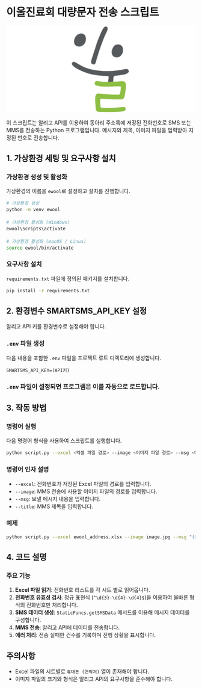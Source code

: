 
# 이울진료회 대량문자 전송 스크립트

<p align="center">
    <img src="ewoollogo.png" alt="E-Wool Logo" />
</p>


이 스크립트는 알리고 API를 이용하여 동아리 주소록에 저장된 전화번호로 SMS 또는 MMS를 전송하는 Python 프로그램입니다. 메시지와 제목, 이미지 파일을 입력받아 지정된 번호로 전송합니다.

## 1. 가상환경 세팅 및 요구사항 설치

### 가상환경 생성 및 활성화
가상환경의 이름을 `ewool`로 설정하고 설치를 진행합니다.

```bash
# 가상환경 생성
python -m venv ewool

# 가상환경 활성화 (Windows)
ewool\Scripts\activate

# 가상환경 활성화 (macOS / Linux)
source ewool/bin/activate
```

### 요구사항 설치
`requirements.txt` 파일에 정의된 패키지를 설치합니다.

```bash
pip install -r requirements.txt
```

## 2. 환경변수 SMARTSMS_API_KEY 설정

알리고 API 키를 환경변수로 설정해야 합니다.

### `.env` 파일 생성
다음 내용을 포함한 `.env` 파일을 프로젝트 루트 디렉토리에 생성합니다.

```
SMARTSMS_API_KEY=(API키)
```

### `.env` 파일이 설정되면 프로그램은 이를 자동으로 로드합니다.

## 3. 작동 방법

### 명령어 실행
다음 명령어 형식을 사용하여 스크립트를 실행합니다.

```bash
python script.py --excel <엑셀 파일 경로> --image <이미지 파일 경로> --msg <메시지 내용> --title <MMS 제목>
```

### 명령어 인자 설명
- `--excel`: 전화번호가 저장된 Excel 파일의 경로를 입력합니다.
- `--image`: MMS 전송에 사용할 이미지 파일의 경로를 입력합니다.
- `--msg`: 보낼 메시지 내용을 입력합니다.
- `--title`: MMS 제목을 입력합니다.

### 예제
```bash
python script.py --excel ewool_address.xlsx --image image.jpg --msg "(공지 내용)" --title "이울진료회 공지"
```

## 4. 코드 설명
### 주요 기능
1. **Excel 파일 읽기**: 전화번호 리스트를 각 시트 별로 읽어옵니다.
2. **전화번호 유효성 검사**: 정규 표현식 (`^\d{3}-\d{4}-\d{4}$`)을 이용하여 올바른 형식의 전화번호만 처리합니다.
3. **SMS 데이터 생성**: `StaticFuncs.getSMSData` 메서드를 이용해 메시지 데이터를 구성합니다.
4. **MMS 전송**: 알리고 API에 데이터를 전송합니다.
5. **에러 처리**: 전송 실패한 건수를 기록하며 진행 상황을 표시합니다.

## 주의사항
- Excel 파일의 시트별로 `휴대폰 (연락처)` 열이 존재해야 합니다.
- 이미지 파일의 크기와 형식은 알리고 API의 요구사항을 준수해야 합니다.

